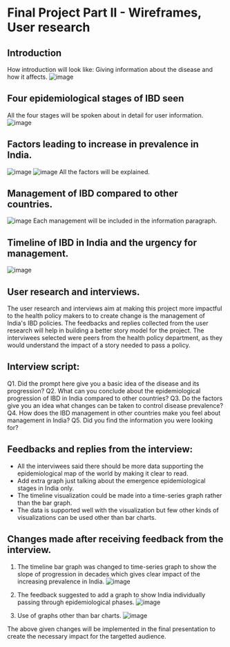 # Final Project Part II - Wireframes, User research

## Introduction 
How introduction will look like: Giving information about the disease and how it affects.
![image](https://user-images.githubusercontent.com/78671533/110727212-ce642f00-81e8-11eb-8c6a-dbec3a8b6bb0.png)

## Four epidemiological stages of IBD seen 
All the four stages will be spoken about in detail for user information.
![image](https://user-images.githubusercontent.com/78671533/110728083-66164d00-81ea-11eb-9d25-e8f3fb534c6b.png)

## Factors leading to increase in prevalence in India.
![image](https://user-images.githubusercontent.com/78671533/110728289-c7d6b700-81ea-11eb-9218-732f54ec6fca.png)
![image](https://user-images.githubusercontent.com/78671533/110728369-efc61a80-81ea-11eb-9f05-80873be9c90c.png)
All the factors will be explained.

## Management of IBD compared to other countries.
![image](https://user-images.githubusercontent.com/78671533/110728514-39166a00-81eb-11eb-8e97-c2adfeaee9a1.png)
Each management will be included in the information paragraph.

## Timeline of IBD in India and the urgency for management.
![image](https://user-images.githubusercontent.com/78671533/110728716-84307d00-81eb-11eb-9be0-9e05adbc24d3.png)

## User research and interviews.
The user research and interviews aim at making this project more impactful to the health policy makers to
to create change is the management of India's IBD policies. The feedbacks and replies collected from the 
user research will help in building a better story model for the project. The interviwees selected were peers
from the health policy department, as they would understand the impact of a story needed to pass a policy. 

## Interview script: 
Q1. Did the prompt here give you a basic idea of the disease and its progression? 
Q2. What can you conclude about the epidemiological progression of IBD in India compared to other countries?
Q3. Do the factors give you an idea what changes can be taken to control disease prevalence?
Q4. How does the IBD management in other countries make you feel about management in India?
Q5. Did you find the information you were looking for?

## Feedbacks and replies from the interview:
- All the interviwees said there should be more data supporting the epidemiological map of the world by making 
  it clear to read. 
- Add extra graph just talking about the emergence epidemiological stages in India only. 
- The timeline visualization could be made into a time-series graph rather than the bar graph.
- The data is supported well with the visualization but few other kinds of visualizations can be used other than 
  bar charts.
  
## Changes made after receiving feedback from the interview. 
1. The timeline bar graph was changed to time-series graph to show the slope of progression in decades which 
   gives clear impact of the increasing prevalence in India.
![image](https://user-images.githubusercontent.com/78671533/110733580-3704d900-81f4-11eb-8533-c5d6d8cae1d3.png)

2. The feedback suggested to add a graph to show India individually passing through epidemiological phases.
![image](https://user-images.githubusercontent.com/78671533/110733714-72070c80-81f4-11eb-9fce-1ebf8f24448d.png)

3. Use of graphs other than bar charts.
![image](https://user-images.githubusercontent.com/78671533/110733771-8c40ea80-81f4-11eb-904b-5e348b008ba2.png)

The above given changes will be implemented in the final presentation to create the necessary impact for the 
targetted audience. 




